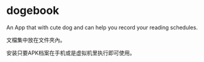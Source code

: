 # dogebook
An App that with cute dog and can help you record your reading schedules.

文檔集中放在文件夾內。

安装只要APK档案在手机或是虚拟机里执行即可使用。
